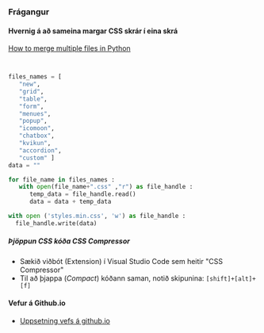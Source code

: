 ### Frágangur

#### Hvernig á að sameina margar CSS skrár í eina skrá

[How to merge multiple files in Python](https://stackoverflow.com/questions/68516922/how-to-merge-multiple-files-in-python)

```python


files_names = [
   "new",
   "grid",
   "table",
   "form",
   "menues",
   "popup",
   "icomoon",
   "chatbox",
   "kvikun",
   "accordion",
   "custom" ]
data = ""

for file_name in files_names :
   with open(file_name+".css" ,"r") as file_handle :
      temp_data = file_handle.read()
      data = data + temp_data 

with open ('styles.min.css', 'w') as file_handle : 
  file_handle.write(data)

```

##### Þjöppun CSS kóða _CSS Compressor_

* Sækið viðbót (Extension) í Visual Studio Code sem heitir "CSS Compressor" 
* Til að þjappa (_Compact_) kóðann saman, notið skipunina: `[shift]+[alt]+[f]`

#### Vefur á Github.io
* [Uppsetning vefs á github.io](../uppsetning-github.io/README.md)

